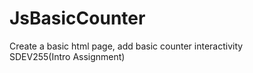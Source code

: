 # JsBasicCounter
Create a basic html page, add basic counter interactivity <br>
SDEV255(Intro Assignment)  
